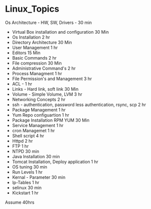 # Linux_Topics
Os Architecture - HW, SW, Drivers - 30 min
- Virtual Box installation and configuration 30 Min
- Os Installation 2 hr
- Directory Architecture 30 Min
- User Management 1 hr
- Editors 15 Min
- Basic Commands 2 hr
- File compression 30 Min
- Administrative Command's 2 hr
- Process Managment 1 hr
- File Permission's and Management 3 hr
- ACL - 1 hr
- Links - Hard link, soft link 30 Min 
- Volume - Simple Volume, LVM 3 hr
- Networking Concepts 2 hr
- ssh - authentication, password less authentication, rsync, scp 2 hr
- Package Management 1 hr
- Yum Repo configuartion 1 hr
- Package Installation RPM YUM 30 Min
- Service Management 1 hr
- cron Managemet 1 hr
- Shell script 4 hr
- Httpd 2 hr
- FTP 1 hr
- NTPD 30 min
- Java Installation 30 min 
- Tomcat Installation, Deploy application 1 hr
- OS tuning 30 min
- Run Levels 1 hr
- Kernal - Parameter 30 min
- Ip-Tables 1 hr
- selinux 30 min
- Kickstart 1 hr


Assume 40hrs 
